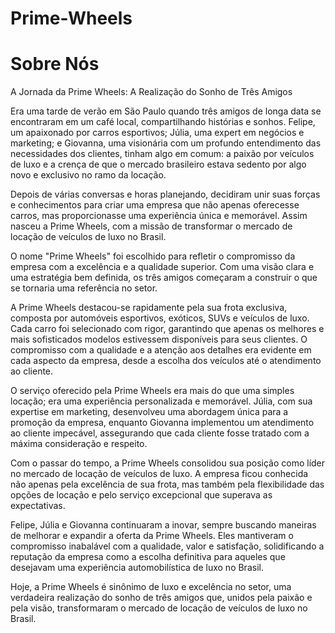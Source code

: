 # Prime-Wheels
# Sobre Nós
A Jornada da Prime Wheels: A Realização do Sonho de Três Amigos

Era uma tarde de verão em São Paulo quando três amigos de longa data se encontraram em um café local, compartilhando histórias e sonhos. Felipe, um apaixonado por carros esportivos; Júlia, uma expert em negócios e marketing; e Giovanna, uma visionária com um profundo entendimento das necessidades dos clientes, tinham algo em comum: a paixão por veículos de luxo e a crença de que o mercado brasileiro estava sedento por algo novo e exclusivo no ramo da locação.

Depois de várias conversas e horas planejando, decidiram unir suas forças e conhecimentos para criar uma empresa que não apenas oferecesse carros, mas proporcionasse uma experiência única e memorável. Assim nasceu a Prime Wheels, com a missão de transformar o mercado de locação de veículos de luxo no Brasil.

O nome "Prime Wheels" foi escolhido para refletir o compromisso da empresa com a excelência e a qualidade superior. Com uma visão clara e uma estratégia bem definida, os três amigos começaram a construir o que se tornaria uma referência no setor.

A Prime Wheels destacou-se rapidamente pela sua frota exclusiva, composta por automóveis esportivos, exóticos, SUVs e veículos de luxo. Cada carro foi selecionado com rigor, garantindo que apenas os melhores e mais sofisticados modelos estivessem disponíveis para seus clientes. O compromisso com a qualidade e a atenção aos detalhes era evidente em cada aspecto da empresa, desde a escolha dos veículos até o atendimento ao cliente.

O serviço oferecido pela Prime Wheels era mais do que uma simples locação; era uma experiência personalizada e memorável. Júlia, com sua expertise em marketing, desenvolveu uma abordagem única para a promoção da empresa, enquanto Giovanna implementou um atendimento ao cliente impecável, assegurando que cada cliente fosse tratado com a máxima consideração e respeito.

Com o passar do tempo, a Prime Wheels consolidou sua posição como líder no mercado de locação de veículos de luxo. A empresa ficou conhecida não apenas pela excelência de sua frota, mas também pela flexibilidade das opções de locação e pelo serviço excepcional que superava as expectativas.

Felipe, Júlia e Giovanna continuaram a inovar, sempre buscando maneiras de melhorar e expandir a oferta da Prime Wheels. Eles mantiveram o compromisso inabalável com a qualidade, valor e satisfação, solidificando a reputação da empresa como a escolha definitiva para aqueles que desejavam uma experiência automobilística de luxo no Brasil.

Hoje, a Prime Wheels é sinônimo de luxo e excelência no setor, uma verdadeira realização do sonho de três amigos que, unidos pela paixão e pela visão, transformaram o mercado de locação de veículos de luxo no Brasil.

